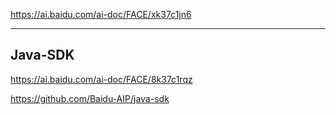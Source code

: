 https://ai.baidu.com/ai-doc/FACE/xk37c1jn6


---

## Java-SDK

https://ai.baidu.com/ai-doc/FACE/8k37c1rqz

https://github.com/Baidu-AIP/java-sdk

